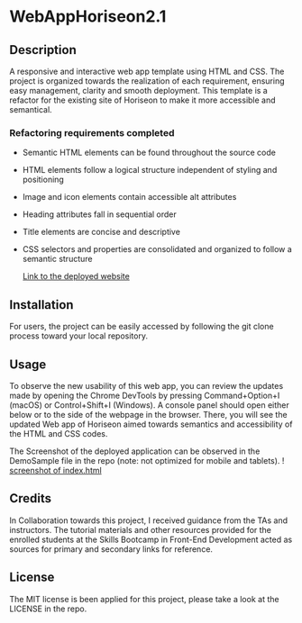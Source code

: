 # WebAppHoriseon2.1

## Description

A responsive and interactive web app template using HTML and CSS. The project is organized towards the realization of each requirement, ensuring easy management, clarity and smooth deployment. This template is a refactor for the existing site of Horiseon to make it more accessible and semantical.

### Refactoring requirements completed
* Semantic HTML elements can be found throughout the source code
* HTML elements follow a logical structure independent of styling and positioning
* Image and icon elements contain accessible alt attributes
* Heading attributes fall in sequential order
* Title elements are concise and descriptive
* CSS selectors and properties are consolidated and organized to follow a semantic structure

  [Link to the deployed website](https://astranag.github.io/WebAppHoriseon2.1/)


## Installation

For users, the project can be easily accessed by following the git clone process toward your local repository. 

## Usage

To observe the new usability of this web app, you can review the updates made by opening the Chrome DevTools by pressing Command+Option+I (macOS) or Control+Shift+I (Windows). A console panel should open either below or to the side of the webpage in the browser. There, you will see the updated Web app of Horiseon aimed towards semantics and accessibility of the HTML and CSS codes. 

The Screenshot of the deployed application can be observed in the DemoSample file in the repo  (note: not optimized for mobile and tablets). 
! [screenshot of index.html](DemoSample/01-html-css-git-challenge-demo.png)


## Credits

In Collaboration towards this project, I received guidance from the TAs and instructors. The tutorial materials and other resources provided for the enrolled students at the Skills Bootcamp in Front-End Development acted as sources for primary and secondary links for reference.   

## License

The MIT license is been applied for this project, please take a look at the LICENSE in the repo.
